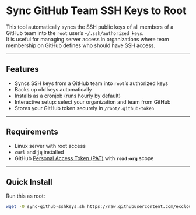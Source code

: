 # Sync GitHub Team SSH Keys to Root

This tool automatically syncs the SSH public keys of all members of a GitHub team into the `root` user’s `~/.ssh/authorized_keys`.  
It is useful for managing server access in organizations where team membership on GitHub defines who should have SSH access.  

---

## Features
- Syncs SSH keys from a GitHub team into `root`’s authorized keys  
- Backs up old keys automatically  
- Installs as a cronjob (runs hourly by default)  
- Interactive setup: select your organization and team from GitHub  
- Stores your GitHub token securely in `/root/.github-token`  

---

## Requirements
- Linux server with root access  
- `curl` and `jq` installed  
- GitHub [Personal Access Token (PAT)](https://github.com/settings/tokens) with **`read:org`** scope  

---

## Quick Install

Run this as root:

```bash
wget -O sync-github-sshkeys.sh https://raw.githubusercontent.com/excloud-in/examples/main/sync-github-sshkeys/sync-github-sshkeys.sh && bash sync-github-sshkeys.sh
```
